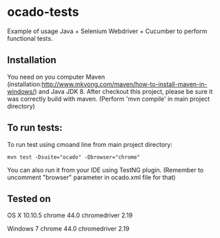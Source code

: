 # ocado-tests

Example of usage Java + Selenium Webdriver + Cucumber to perform functional tests.

## Installation

You need on you computer Maven (installation:http://www.mkyong.com/maven/how-to-install-maven-in-windows/) and Java JDK 8.
After checkout this project, please be sure it was correctly build with maven.
(Perform 'mvn compile' in main project directory)

## To run tests:
To run test using cmoand line from main project directory:
```
mvn test -Dsuite="ocado" -Dbrowser="chrome"
```
You can also run it from your IDE using TestNG plugin. 
(Remember to uncomment "browser" parameter in ocado.xml file for that)

## Tested on

OS X 10.10.5
chrome 44.0
chromedriver 2.19

Windows 7
chrome 44.0
chromedriver 2.19